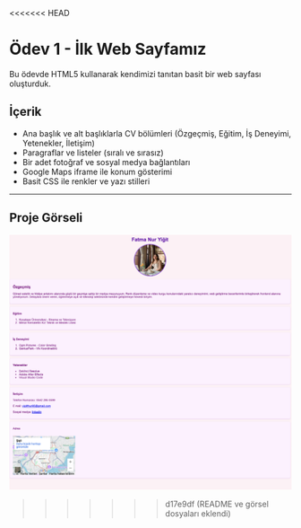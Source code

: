 <<<<<<< HEAD
# Ödev 1 - İlk Web Sayfamız

Bu ödevde HTML5 kullanarak kendimizi tanıtan basit bir web sayfası oluşturduk.

## İçerik

- Ana başlık ve alt başlıklarla CV bölümleri (Özgeçmiş, Eğitim, İş Deneyimi, Yetenekler, İletişim)
- Paragraflar ve listeler (sıralı ve sırasız)
- Bir adet fotoğraf ve sosyal medya bağlantıları
- Google Maps iframe ile konum gösterimi
- Basit CSS ile renkler ve yazı stilleri

---

## Proje Görseli
![Ekran Resmi](images/Ekran_Resmi.png)




>>>>>>> d17e9df (README ve görsel dosyaları eklendi)
